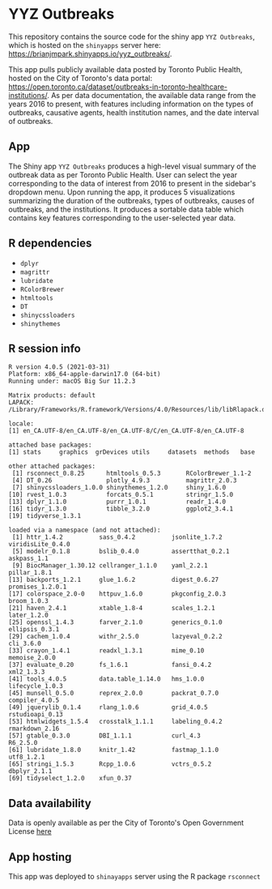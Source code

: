 # YYZ Outbreaks
This repository contains the source code for the shiny app `YYZ Outbreaks`, which is hosted on the `shinyapps` server here: https://brianjmpark.shinyapps.io/yyz_outbreaks/.

This app pulls publicly available data posted by Toronto Public Health, hosted on the City of Toronto's data portal: https://open.toronto.ca/dataset/outbreaks-in-toronto-healthcare-institutions/. As per data documentation, the available data range from the years 2016 to present, with features including information on the types of outbreaks, causative agents, health institution names, and the date interval of outbreaks. 

## App

The Shiny app `YYZ Outbreaks` produces a high-level visual summary of the outbreak data as per Toronto Public Health. User can select the year corresponding to the data of interest from 2016 to present in the sidebar's dropdown menu. Upon running the app, it produces 5 visualizations summarizing the duration of the outbreaks, types of outbreaks, causes of outbreaks, and the institutions. It produces a sortable data table which contains key features corresponding to the user-selected year data.

## R dependencies 

* `dplyr`
* `magrittr`
* `lubridate`
* `RColorBrewer`
* `htmltools`
* `DT`
* `shinycssloaders`
* `shinythemes`

## R session info
```{r}
R version 4.0.5 (2021-03-31)
Platform: x86_64-apple-darwin17.0 (64-bit)
Running under: macOS Big Sur 11.2.3

Matrix products: default
LAPACK: /Library/Frameworks/R.framework/Versions/4.0/Resources/lib/libRlapack.dylib

locale:
[1] en_CA.UTF-8/en_CA.UTF-8/en_CA.UTF-8/C/en_CA.UTF-8/en_CA.UTF-8

attached base packages:
[1] stats     graphics  grDevices utils     datasets  methods   base     

other attached packages:
 [1] rsconnect_0.8.25      htmltools_0.5.3       RColorBrewer_1.1-2   
 [4] DT_0.26               plotly_4.9.3          magrittr_2.0.3       
 [7] shinycssloaders_1.0.0 shinythemes_1.2.0     shiny_1.6.0          
[10] rvest_1.0.3           forcats_0.5.1         stringr_1.5.0        
[13] dplyr_1.1.0           purrr_1.0.1           readr_1.4.0          
[16] tidyr_1.3.0           tibble_3.2.0          ggplot2_3.4.1        
[19] tidyverse_1.3.1      

loaded via a namespace (and not attached):
 [1] httr_1.4.2          sass_0.4.2          jsonlite_1.7.2      viridisLite_0.4.0  
 [5] modelr_0.1.8        bslib_0.4.0         assertthat_0.2.1    askpass_1.1        
 [9] BiocManager_1.30.12 cellranger_1.1.0    yaml_2.2.1          pillar_1.8.1       
[13] backports_1.2.1     glue_1.6.2          digest_0.6.27       promises_1.2.0.1   
[17] colorspace_2.0-0    httpuv_1.6.0        pkgconfig_2.0.3     broom_1.0.3        
[21] haven_2.4.1         xtable_1.8-4        scales_1.2.1        later_1.2.0        
[25] openssl_1.4.3       farver_2.1.0        generics_0.1.0      ellipsis_0.3.1     
[29] cachem_1.0.4        withr_2.5.0         lazyeval_0.2.2      cli_3.6.0          
[33] crayon_1.4.1        readxl_1.3.1        mime_0.10           memoise_2.0.0      
[37] evaluate_0.20       fs_1.6.1            fansi_0.4.2         xml2_1.3.3         
[41] tools_4.0.5         data.table_1.14.0   hms_1.0.0           lifecycle_1.0.3    
[45] munsell_0.5.0       reprex_2.0.0        packrat_0.7.0       compiler_4.0.5     
[49] jquerylib_0.1.4     rlang_1.0.6         grid_4.0.5          rstudioapi_0.13    
[53] htmlwidgets_1.5.4   crosstalk_1.1.1     labeling_0.4.2      rmarkdown_2.16     
[57] gtable_0.3.0        DBI_1.1.1           curl_4.3            R6_2.5.0           
[61] lubridate_1.8.0     knitr_1.42          fastmap_1.1.0       utf8_1.2.1         
[65] stringi_1.5.3       Rcpp_1.0.6          vctrs_0.5.2         dbplyr_2.1.1       
[69] tidyselect_1.2.0    xfun_0.37     
```

## Data availability

Data is openly available as per the City of Toronto's Open Government License [here](https://open.toronto.ca/dataset/outbreaks-in-toronto-healthcare-institutions/)

## App hosting

This app was deployed to `shinayapps` server using the R package `rsconnect`
